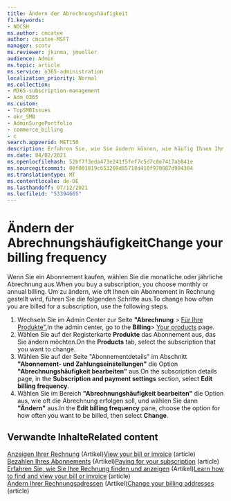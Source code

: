 ```yaml
---
title: Ändern der Abrechnungshäufigkeit
f1.keywords:
- NOCSH
ms.author: cmcatee
author: cmcatee-MSFT
manager: scotv
ms.reviewer: jkinma, jmueller
audience: Admin
ms.topic: article
ms.service: o365-administration
localization_priority: Normal
ms.collection:
- M365-subscription-management
- Adm_O365
ms.custom:
- TopSMBIssues
- okr_SMB
- AdminSurgePortfolio
- commerce_billing
- c
search.appverid: MET150
description: Erfahren Sie, wie Sie ändern können, wie häufig Ihnen Ihr Geschäftsabonnement in Rechnung gestellt wird.
ms.date: 04/02/2021
ms.openlocfilehash: 52bf7f3eda473e241f5fef7c5d7c8e7417ab841e
ms.sourcegitcommit: 00f001019c653269d85718d410f970887d904304
ms.translationtype: MT
ms.contentlocale: de-DE
ms.lasthandoff: 07/12/2021
ms.locfileid: "53394665"
---
```

# <a name="change-your-billing-frequency"></a><span data-ttu-id="03718-103">Ändern der Abrechnungshäufigkeit</span><span class="sxs-lookup"><span data-stu-id="03718-103">Change your billing frequency</span></span>

<span data-ttu-id="03718-104">Wenn Sie ein Abonnement kaufen, wählen Sie die monatliche oder jährliche Abrechnung aus.</span><span class="sxs-lookup"><span data-stu-id="03718-104">When you buy a subscription, you choose monthly or annual billing.</span></span> <span data-ttu-id="03718-105">Um zu ändern, wie oft Ihnen ein Abonnement in Rechnung gestellt wird, führen Sie die folgenden Schritte aus.</span><span class="sxs-lookup"><span data-stu-id="03718-105">To change how often you are billed for a subscription, use the following steps.</span></span>

1. <span data-ttu-id="03718-106">Wechseln Sie im Admin Center zur Seite **"Abrechnung** \> <a href="https://go.microsoft.com/fwlink/p/?linkid=842054" target="_blank">Für Ihre Produkte".</a></span><span class="sxs-lookup"><span data-stu-id="03718-106">In the admin center, go to the **Billing**\> <a href="https://go.microsoft.com/fwlink/p/?linkid=842054" target="_blank">Your products</a> page.</span></span>
2. <span data-ttu-id="03718-107">Wählen Sie auf der Registerkarte **Produkte** das Abonnement aus, das Sie ändern möchten.</span><span class="sxs-lookup"><span data-stu-id="03718-107">On the **Products** tab, select the subscription that you want to change.</span></span>
3. <span data-ttu-id="03718-108">Wählen Sie auf der Seite "Abonnementdetails" im Abschnitt **"Abonnement- und Zahlungseinstellungen"** die Option **"Abrechnungshäufigkeit bearbeiten"** aus.</span><span class="sxs-lookup"><span data-stu-id="03718-108">On the subscription details page, in the **Subscription and payment settings** section, select **Edit billing frequency**.</span></span>
4. <span data-ttu-id="03718-109">Wählen Sie im Bereich **"Abrechnungshäufigkeit bearbeiten"** die Option aus, wie oft die Abrechnung erfolgen soll, und wählen Sie dann **"Ändern"** aus.</span><span class="sxs-lookup"><span data-stu-id="03718-109">In the **Edit billing frequency** pane, choose the option for how often you want to be billed, then select **Change**.</span></span>

## <a name="related-content"></a><span data-ttu-id="03718-110">Verwandte Inhalte</span><span class="sxs-lookup"><span data-stu-id="03718-110">Related content</span></span>

<span data-ttu-id="03718-111">[Anzeigen Ihrer Rechnung](../../commerce/billing-and-payments/view-your-bill-or-invoice.md) (Artikel)</span><span class="sxs-lookup"><span data-stu-id="03718-111">[View your bill or invoice](../../commerce/billing-and-payments/view-your-bill-or-invoice.md) (article)</span></span>\
<span data-ttu-id="03718-112">[Bezahlen Ihres Abonnements](../../commerce/billing-and-payments/pay-for-your-subscription.md) (Artikel)</span><span class="sxs-lookup"><span data-stu-id="03718-112">[Paying for your subscription](../../commerce/billing-and-payments/pay-for-your-subscription.md) (article)</span></span>\
<span data-ttu-id="03718-113">[Erfahren Sie, wie Sie Ihre Rechnung finden und anzeigen](view-your-bill-or-invoice.md) (Artikel)</span><span class="sxs-lookup"><span data-stu-id="03718-113">[Learn how to find and view your bill or invoice](view-your-bill-or-invoice.md) (article)</span></span>\
<span data-ttu-id="03718-114">[Ändern Ihrer Rechnungsadressen](change-your-billing-addresses.md) (Artikel)</span><span class="sxs-lookup"><span data-stu-id="03718-114">[Change your billing addresses](change-your-billing-addresses.md) (article)</span></span>